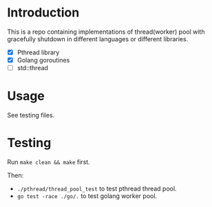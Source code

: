 # Introduction

This is a repo containing implementations of thread(worker) pool with gracefully shutdown in different languages or different libraries.

- [x] Pthread library
- [x] Golang goroutines
- [ ] std::thread

# Usage

See testing files.

# Testing

Run `make clean && make` first.

Then:

- `./pthread/thread_pool_test` to test pthread thread pool.
- `go test -race ./go/.` to test golang worker pool.
